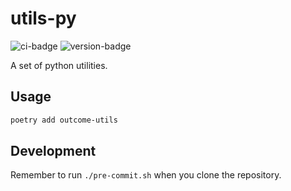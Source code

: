 # utils-py
![ci-badge](https://github.com/outcome-co/utils-py/workflows/Checks/badge.svg) ![version-badge](https://img.shields.io/badge/version-1.2.0-brightgreen)

A set of python utilities.

## Usage

```sh
poetry add outcome-utils
```

## Development

Remember to run `./pre-commit.sh` when you clone the repository.
